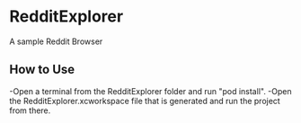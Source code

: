 RedditExplorer
====================================

A sample Reddit Browser

How to Use
----------------

-Open a terminal from the RedditExplorer folder and run "pod install".
-Open the RedditExplorer.xcworkspace file that is generated and run the project from there.

